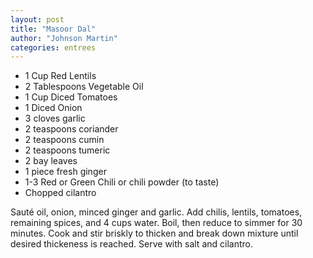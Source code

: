 ```yaml
---
layout: post
title: "Masoor Dal"
author: "Johnson Martin"
categories: entrees
---
```


- 1 Cup Red Lentils
- 2 Tablespoons Vegetable Oil
- 1 Cup Diced Tomatoes 
- 1 Diced Onion
- 3 cloves garlic
- 2 teaspoons coriander
- 2 teaspoons cumin
- 2 teaspoons tumeric
- 2 bay leaves
- 1 piece fresh ginger
- 1-3 Red or Green Chili or chili powder (to taste)
- Chopped cilantro

Sauté oil, onion, minced ginger and garlic. Add chilis, lentils, tomatoes, remaining spices, and 4 cups water. Boil, then reduce to simmer for 30 minutes. Cook and stir briskly to thicken and break down mixture until desired thickeness is reached. Serve with salt and cilantro.